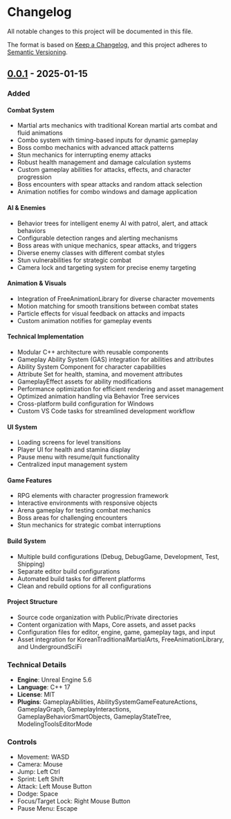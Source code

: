 # Changelog

All notable changes to this project will be documented in this file.

The format is based on [Keep a Changelog](https://keepachangelog.com/en/1.0.0/),
and this project adheres to [Semantic Versioning](https://semver.org/spec/v2.0.0.html).

## [0.0.1] - 2025-01-15

### Added

#### Combat System
- Martial arts mechanics with traditional Korean martial arts combat and fluid animations
- Combo system with timing-based inputs for dynamic gameplay
- Boss combo mechanics with advanced attack patterns
- Stun mechanics for interrupting enemy attacks
- Robust health management and damage calculation systems
- Custom gameplay abilities for attacks, effects, and character progression
- Boss encounters with spear attacks and random attack selection
- Animation notifies for combo windows and damage application

#### AI & Enemies
- Behavior trees for intelligent enemy AI with patrol, alert, and attack behaviors
- Configurable detection ranges and alerting mechanisms
- Boss areas with unique mechanics, spear attacks, and triggers
- Diverse enemy classes with different combat styles
- Stun vulnerabilities for strategic combat
- Camera lock and targeting system for precise enemy targeting

#### Animation & Visuals
- Integration of FreeAnimationLibrary for diverse character movements
- Motion matching for smooth transitions between combat states
- Particle effects for visual feedback on attacks and impacts
- Custom animation notifies for gameplay events

#### Technical Implementation
- Modular C++ architecture with reusable components
- Gameplay Ability System (GAS) integration for abilities and attributes
- Ability System Component for character capabilities
- Attribute Set for health, stamina, and movement attributes
- GameplayEffect assets for ability modifications
- Performance optimization for efficient rendering and asset management
- Optimized animation handling via Behavior Tree services
- Cross-platform build configuration for Windows
- Custom VS Code tasks for streamlined development workflow

#### UI System
- Loading screens for level transitions
- Player UI for health and stamina display
- Pause menu with resume/quit functionality
- Centralized input management system

#### Game Features
- RPG elements with character progression framework
- Interactive environments with responsive objects
- Arena gameplay for testing combat mechanics
- Boss areas for challenging encounters
- Stun mechanics for strategic combat interruptions

#### Build System
- Multiple build configurations (Debug, DebugGame, Development, Test, Shipping)
- Separate editor build configurations
- Automated build tasks for different platforms
- Clean and rebuild options for all configurations

#### Project Structure
- Source code organization with Public/Private directories
- Content organization with Maps, Core assets, and asset packs
- Configuration files for editor, engine, game, gameplay tags, and input
- Asset integration for KoreanTraditionalMartialArts, FreeAnimationLibrary, and UndergroundSciFi

### Technical Details
- **Engine**: Unreal Engine 5.6
- **Language**: C++ 17
- **License**: MIT
- **Plugins**: GameplayAbilities, AbilitySystemGameFeatureActions, GameplayGraph, GameplayInteractions, GameplayBehaviorSmartObjects, GameplayStateTree, ModelingToolsEditorMode

### Controls
- Movement: WASD
- Camera: Mouse
- Jump: Left Ctrl
- Sprint: Left Shift
- Attack: Left Mouse Button
- Dodge: Space
- Focus/Target Lock: Right Mouse Button
- Pause Menu: Escape

[0.0.1]: https://github.com/ngmitam/ActionRPG/releases/tag/0.0.1
